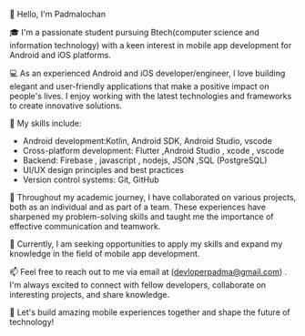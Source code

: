 

👋 Hello, I'm Padmalochan

🎓 I'm a passionate student pursuing Btech(computer science and information technology) with a keen interest in mobile app development for Android and iOS platforms. 

💻 As an experienced Android and iOS developer/engineer, I love building elegant and user-friendly applications that make a positive impact on people's lives. I enjoy working with the latest technologies and frameworks to create innovative solutions.

📱 My skills include:

- Android development:Kotlin, Android SDK, Android Studio, vscode 
- Cross-platform development: Flutter ,Android Studio , xcode , vscode 
- Backend: Firebase , javascript , nodejs, JSON ,SQL (PostgreSQL) 
- UI/UX design principles and best practices
- Version control systems: Git, GitHub

🌟 Throughout my academic journey, I have collaborated on various projects, both as an individual and as part of a team. These experiences have sharpened my problem-solving skills and taught me the importance of effective communication and teamwork.

🚀 Currently, I am seeking opportunities to apply my skills and expand my knowledge in the field of mobile app development. 

📫 Feel free to reach out to me via email at (devloperpadma@gmail.com) . I'm always excited to connect with fellow developers, collaborate on interesting projects, and share knowledge.

🌈 Let's build amazing mobile experiences together and shape the future of technology!
